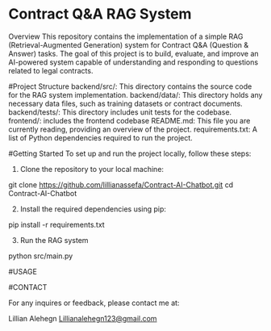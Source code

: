 # Contract Q&A RAG System
Overview
This repository contains the implementation of a simple RAG (Retrieval-Augmented Generation) system for Contract Q&A (Question & Answer) tasks. The goal of this project is to build, evaluate, and improve an AI-powered system capable of understanding and responding to questions related to legal contracts.

#Project Structure
backend/src/: This directory contains the source code for the RAG system implementation.
backend/data/: This directory holds any necessary data files, such as training datasets or contract documents.
backend/tests/: This directory includes unit tests for the codebase.
frontend/: includes the frontend codebase
README.md: This file you are currently reading, providing an overview of the project.
requirements.txt: A list of Python dependencies required to run the project.

#Getting Started
To set up and run the project locally, follow these steps:

1. Clone the repository to your local machine:

git clone https://github.com/lillianassefa/Contract-AI-Chatbot.git
cd Contract-AI-Chatbot

2. Install the required dependencies using pip:

pip install -r requirements.txt

3. Run the RAG system

python src/main.py


#USAGE

#CONTACT

For any inquires or feedback, please contact me at:

Lillian Alehegn
Lillianalehegn123@gmail.com